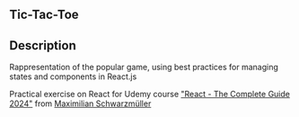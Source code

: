 ## Tic-Tac-Toe 

## Description
<p>Rappresentation of the popular game, using best practices for managing states and components in React.js</p>

Practical exercise on React for Udemy course <a href="https://www.udemy.com/course/react-the-complete-guide-incl-redux/?couponCode=ST3MT72524">"React - The Complete Guide 2024"</a> from <a href="https://www.udemy.com/user/maximilian-schwarzmuller/">Maximilian Schwarzmüller</a> 
